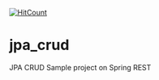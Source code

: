 [![HitCount](http://hits.dwyl.io/teamtact/https://github.com/teamtact/jpa_crud.svg)](http://hits.dwyl.io/teamtact/https://github.com/teamtact/jpa_crud)

# jpa_crud
JPA CRUD Sample project on Spring REST
